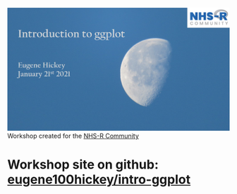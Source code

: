 ![](https://github.com/eugene100hickey/intro-ggplot/blob/master/slides/img/front-page.png)
Workshop created for the [NHS-R Community](https://nhsrcommunity.com/)

# Workshop site on github: [eugene100hickey/intro-ggplot](https://github.com/eugene100hickey/intro-ggplot)
